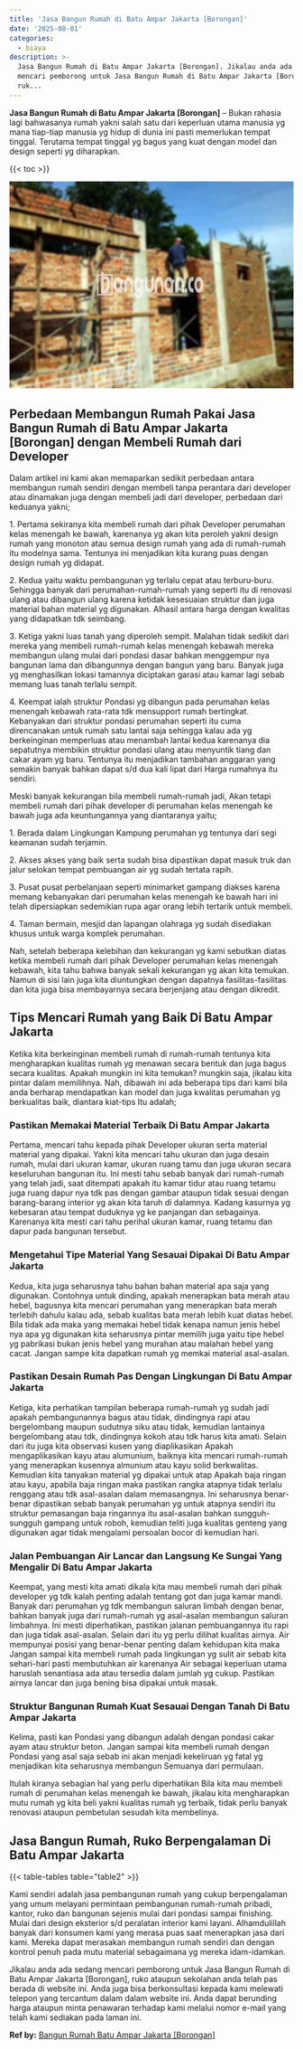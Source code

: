 ```yaml
---
title: 'Jasa Bangun Rumah di Batu Ampar Jakarta [Borongan]'
date: '2025-08-01'
categories:
  - biaya
description: >-
  Jasa Bangun Rumah di Batu Ampar Jakarta [Borongan]. Jikalau anda ada sedang
  mencari pemborong untuk Jasa Bangun Rumah di Batu Ampar Jakarta [Borongan],
  ruk...
---
```


**Jasa Bangun Rumah di Batu Ampar Jakarta \[Borongan\]** – Bukan rahasia lagi bahwasanya rumah yakni salah satu dari keperluan utama manusia yg mana tiap-tiap manusia yg hidup di dunia ini pasti memerlukan tempat tinggal. Terutama tempat tinggal yg bagus yang kuat dengan model dan design seperti yg diharapkan.

{{< toc >}}

![Jasa Bangun Rumah di Batu Ampar Jakarta [Borongan]](/images/borong-bangunan-26.png)

## Perbedaan Membangun Rumah Pakai Jasa Bangun Rumah di Batu Ampar Jakarta \[Borongan\] dengan Membeli Rumah dari Developer

Dalam artikel ini kami akan memaparkan sedikit perbedaan antara membangun rumah sendiri dengan membeli tanpa perantara dari developer atau dinamakan juga dengan membeli jadi dari developer, perbedaan dari keduanya yakni;

1\. Pertama sekiranya kita membeli rumah dari pihak Developer perumahan kelas menengah ke bawah, karenanya yg akan kita peroleh yakni design rumah yang monoton atau semua design rumah yang ada di rumah-rumah itu modelnya sama. Tentunya ini menjadikan kita kurang puas dengan design rumah yg didapat.

2\. Kedua yaitu waktu pembangunan yg terlalu cepat atau terburu-buru. Sehingga banyak dari perumahan-rumah-rumah yang seperti itu di renovasi ulang atau dibangun ulang karena ketidak kesesuaian struktur dan juga material bahan material yg digunakan. Alhasil antara harga dengan kwalitas yang didapatkan tdk seimbang.

3\. Ketiga yakni luas tanah yang diperoleh sempit. Malahan tidak sedikit dari mereka yang membeli rumah-rumah kelas menengah kebawah mereka membangun ulang mulai dari pondasi dasar bahkan menggempur nya bangunan lama dan dibangunnya dengan bangun yang baru. Banyak juga yg menghasilkan lokasi tamannya diciptakan garasi atau kamar lagi sebab memang luas tanah terlalu sempit.

4\. Keempat ialah struktur Pondasi yg dibangun pada perumahan kelas menengah kebawah rata-rata tdk mensupport rumah bertingkat. Kebanyakan dari struktur pondasi perumahan seperti itu cuma direncanakan untuk rumah satu lantai saja sehingga kalau ada yg berkeinginan memperluas atau menambah lantai kedua karenanya dia sepatutnya membikin struktur pondasi ulang atau menyuntik tiang dan cakar ayam yg baru. Tentunya itu menjadikan tambahan anggaran yang semakin banyak bahkan dapat s/d dua kali lipat dari Harga rumahnya itu sendiri.

Meski banyak kekurangan bila membeli rumah-rumah jadi, Akan tetapi membeli rumah dari pihak developer di perumahan kelas menengah ke bawah juga ada keuntungannya yang diantaranya yaitu;

1\. Berada dalam Lingkungan Kampung perumahan yg tentunya dari segi keamanan sudah terjamin.

2\. Akses akses yang baik serta sudah bisa dipastikan dapat masuk truk dan jalur selokan tempat pembuangan air yg sudah tertata rapih.

3\. Pusat pusat perbelanjaan seperti minimarket gampang diakses karena memang kebanyakan dari perumahan kelas menengah ke bawah hari ini telah dipersiapkan sedemikian rupa agar orang lebih tertarik untuk membeli.

4\. Taman bermain, mesjid dan lapangan olahraga yg sudah disediakan khusus untuk warga komplek perumahan.

Nah, setelah beberapa kelebihan dan kekurangan yg kami sebutkan diatas ketika membeli rumah dari pihak Developer perumahan kelas menengah kebawah, kita tahu bahwa banyak sekali kekurangan yg akan kita temukan. Namun di sisi lain juga kita diuntungkan dengan dapatnya fasilitas-fasilitas dan kita juga bisa membayarnya secara berjenjang atau dengan dikredit.

## Tips Mencari Rumah yang Baik Di Batu Ampar Jakarta

Ketika kita berkeinginan membeli rumah di rumah-rumah tentunya kita mengharapkan kualitas rumah yg menawan secara bentuk dan juga bagus secara kualitas. Apakah mungkin ini kita temukan? mungkin saja, jikalau kita pintar dalam memilihnya. Nah, dibawah ini ada beberapa tips dari kami bila anda berharap mendapatkan kan model dan juga kwalitas perumahan yg berkualitas baik, diantara kiat-tips Itu adalah;

### Pastikan Memakai Material Terbaik Di Batu Ampar Jakarta

Pertama, mencari tahu kepada pihak Developer ukuran serta material material yang dipakai. Yakni kita mencari tahu ukuran dan juga desain rumah, mulai dari ukuran kamar, ukuran ruang tamu dan juga ukuran secara keseluruhan bangunan itu. Ini mesti tahu sebab banyak dari rumah-rumah yang telah jadi, saat ditempati apakah itu kamar tidur atau ruang tetamu juga ruang dapur nya tdk pas dengan gambar ataupun tidak sesuai dengan barang-barang interior yg akan kita taruh di dalamnya. Kadang kasurnya yg kebesaran atau tempat duduknya yg ke panjangan dan sebagainya. Karenanya kita mesti cari tahu perihal ukuran kamar, ruang tetamu dan dapur pada bangunan tersebut.

### Mengetahui Tipe Material Yang Sesauai Dipakai Di Batu Ampar Jakarta

Kedua, kita juga seharusnya tahu bahan bahan material apa saja yang digunakan. Contohnya untuk dinding, apakah menerapkan bata merah atau hebel, bagusnya kita mencari perumahan yang menerapkan bata merah terlebih dahulu kalau ada, sebab kualitas bata merah lebih kuat diatas hebel. Bila tidak ada maka yang memakai hebel tidak kenapa namun jenis hebel nya apa yg digunakan kita seharusnya pintar memilih juga yaitu tipe hebel yg pabrikasi bukan jenis hebel yang murahan atau malahan hebel yang cacat. Jangan sampe kita dapatkan rumah yg memkai material asal-asalan.

### Pastikan Desain Rumah Pas Dengan Lingkungan Di Batu Ampar Jakarta

Ketiga, kita perhatikan tampilan beberapa rumah-rumah yg sudah jadi apakah pembangunannya bagus atau tidak, dindingnya rapi atau bergelombang maupun sudutnya siku atau tidak, kemudian lantainya bergelombang atau tdk, dindingnya kokoh atau tdk harus kita amati. Selain dari itu juga kita observasi kusen yang diaplikasikan Apakah mengaplikasikan kayu atau alumunium, baiknya kita mencari rumah-rumah yang menerapkan kusennya almunium atau kayu solid berkwalitas. Kemudian kita tanyakan material yg dipakai untuk atap Apakah baja ringan atau kayu, apabila baja ringan maka pastikan rangka atapnya tidak terlalu renggang atau tdk asal-asalan dalam memasangnya. Ini seharusnya benar-benar dipastikan sebab banyak perumahan yg untuk atapnya sendiri itu struktur pemasangan baja ringannya itu asal-asalan bahkan sungguh-sungguh gampang untuk roboh, kemudian teliti juga kualitas genteng yang digunakan agar tidak mengalami persoalan bocor di kemudian hari.

### Jalan Pembuangan Air Lancar dan Langsung Ke Sungai Yang Mengalir Di Batu Ampar Jakarta

Keempat, yang mesti kita amati dikala kita mau membeli rumah dari pihak developer yg tdk kalah penting adalah tentang got dan juga kamar mandi. Banyak dari perumahan yg tdk membangun saluran limbah dengan benar, bahkan banyak juga dari rumah-rumah yg asal-asalan membangun saluran limbahnya. Ini mesti diperhatikan, pastikan jalanan pembuangannya itu rapi dan juga tidak asal-asalan. Selain dari itu yg perlu dilihat kualitas airnya. Air mempunyai posisi yang benar-benar penting dalam kehidupan kita maka Jangan sampai kita membeli rumah pada lingkungan yg sulit air sebab kita sehari-hari pasti membutuhkan air karenanya Air sebagai keperluan utama haruslah senantiasa ada atau tersedia dalam jumlah yg cukup. Pastikan airnya lancar dan juga bening bisa dipakai untuk masak.

### Struktur Bangunan Rumah Kuat Sesauai Dengan Tanah Di Batu Ampar Jakarta

Kelima, pasti kan Pondasi yang dibangun adalah dengan pondasi cakar ayam atau struktur beton. Jangan sampai kita membeli rumah dengan Pondasi yang asal saja sebab ini akan menjadi kekeliruan yg fatal yg menjadikan kita seharusnya membangun Semuanya dari permulaan.

Itulah kiranya sebagian hal yang perlu diperhatikan Bila kita mau membeli rumah di perumahan kelas menengah ke bawah, jikalau kita mengharapkan mutu rumah yg kita beli yakni kualitas rumah yg terbaik, tidak perlu banyak renovasi ataupun pembetulan sesudah kita membelinya.

## Jasa Bangun Rumah, Ruko Berpengalaman Di Batu Ampar Jakarta

{{< table-tables table="table2" >}}

Kami sendiri adalah jasa pembangunan rumah yang cukup berpengalaman yang umum melayani permintaan pembangunan rumah-rumah pribadi, kantor, ruko dan bangunan sejenis mulai dari pondasi sampai finishing. Mulai dari design eksterior s/d peralatan interior kami layani. Alhamdulillah banyak dari konsumen kami yang merasa puas saat menerapkan jasa dari kami. Mereka dapat merasakan membangun rumah sendiri dan dengan kontrol penuh pada mutu material sebagaimana yg mereka idam-idamkan.

Jikalau anda ada sedang mencari pemborong untuk Jasa Bangun Rumah di Batu Ampar Jakarta \[Borongan\], ruko ataupun sekolahan anda telah pas berada di website ini. Anda juga bisa berkonsultasi kepada kami melewati telepon yang tercantum dalam dalam website ini. Anda dapat berunding harga ataupun minta penawaran terhadap kami melalui nomor e-mail yang telah kami sediakan pada laman ini.

**Ref by:** [Bangun Rumah Batu Ampar Jakarta [Borongan]](https://id.wikipedia.org/wiki/Bangun)
